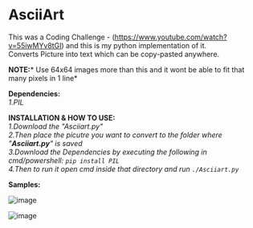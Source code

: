 # AsciiArt
This was a Coding Challenge - (https://www.youtube.com/watch?v=55iwMYv8tGI) and this is my python implementation of it.   
Converts Picture into text which can be copy-pasted anywhere.     

**NOTE:***  Use 64x64 images more than this and it wont be able to fit that many pixels in 1 line*     

**Dependencies:**                                           
  *1.PIL*                             

**INSTALLATION & HOW TO USE:**                     
  *1.Download the "Asciiart.py"                     
  2.Then place the picutre you want to convert to the folder where "**Asciiart.py**" is saved                     
  3.Download the Dependencies by executing the following in cmd/powershell: ``pip install PIL``                      
  4.Then to run it open cmd inside that directory and run ``./Asciiart.py``*                     
 

**Samples:**    

![image](https://user-images.githubusercontent.com/98334833/211965844-6f673017-dd7e-4167-9e26-d4a2c78753af.png)   
 
![image](https://user-images.githubusercontent.com/98334833/211965991-1bcb8acd-395a-4aab-8100-765b9aec72c9.png)
